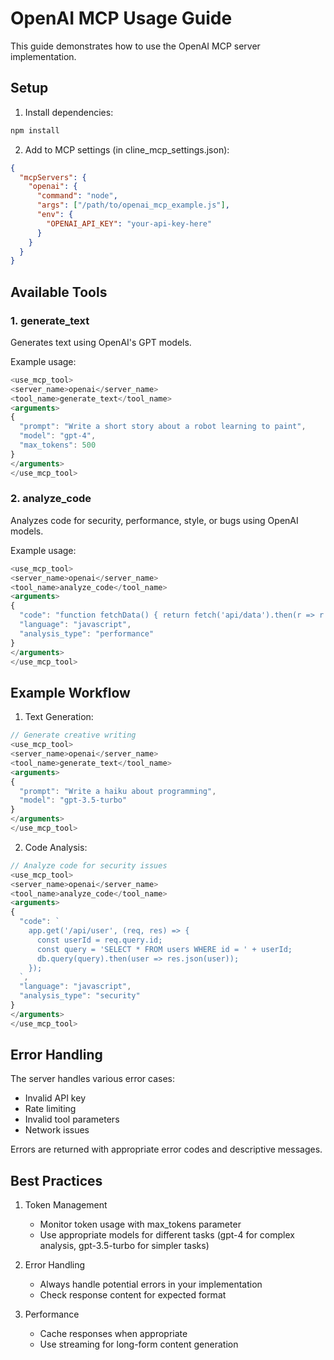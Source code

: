 # OpenAI MCP Usage Guide

This guide demonstrates how to use the OpenAI MCP server implementation.

## Setup

1. Install dependencies:
```bash
npm install
```

2. Add to MCP settings (in cline_mcp_settings.json):
```json
{
  "mcpServers": {
    "openai": {
      "command": "node",
      "args": ["/path/to/openai_mcp_example.js"],
      "env": {
        "OPENAI_API_KEY": "your-api-key-here"
      }
    }
  }
}
```

## Available Tools

### 1. generate_text
Generates text using OpenAI's GPT models.

Example usage:
```typescript
<use_mcp_tool>
<server_name>openai</server_name>
<tool_name>generate_text</tool_name>
<arguments>
{
  "prompt": "Write a short story about a robot learning to paint",
  "model": "gpt-4",
  "max_tokens": 500
}
</arguments>
</use_mcp_tool>
```

### 2. analyze_code
Analyzes code for security, performance, style, or bugs using OpenAI models.

Example usage:
```typescript
<use_mcp_tool>
<server_name>openai</server_name>
<tool_name>analyze_code</tool_name>
<arguments>
{
  "code": "function fetchData() { return fetch('api/data').then(r => r.json()) }",
  "language": "javascript",
  "analysis_type": "performance"
}
</arguments>
</use_mcp_tool>
```

## Example Workflow

1. Text Generation:
```typescript
// Generate creative writing
<use_mcp_tool>
<server_name>openai</server_name>
<tool_name>generate_text</tool_name>
<arguments>
{
  "prompt": "Write a haiku about programming",
  "model": "gpt-3.5-turbo"
}
</arguments>
</use_mcp_tool>
```

2. Code Analysis:
```typescript
// Analyze code for security issues
<use_mcp_tool>
<server_name>openai</server_name>
<tool_name>analyze_code</tool_name>
<arguments>
{
  "code": `
    app.get('/api/user', (req, res) => {
      const userId = req.query.id;
      const query = 'SELECT * FROM users WHERE id = ' + userId;
      db.query(query).then(user => res.json(user));
    });
  `,
  "language": "javascript",
  "analysis_type": "security"
}
</arguments>
</use_mcp_tool>
```

## Error Handling

The server handles various error cases:
- Invalid API key
- Rate limiting
- Invalid tool parameters
- Network issues

Errors are returned with appropriate error codes and descriptive messages.

## Best Practices

1. Token Management
   - Monitor token usage with max_tokens parameter
   - Use appropriate models for different tasks (gpt-4 for complex analysis, gpt-3.5-turbo for simpler tasks)

2. Error Handling
   - Always handle potential errors in your implementation
   - Check response content for expected format

3. Performance
   - Cache responses when appropriate
   - Use streaming for long-form content generation
